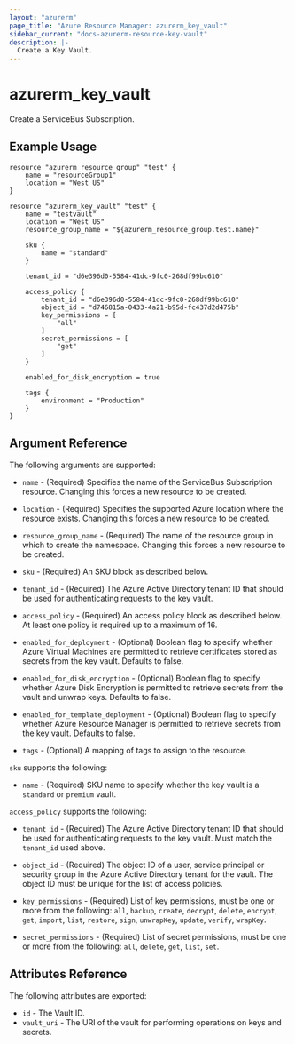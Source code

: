 ```yaml
---
layout: "azurerm"
page_title: "Azure Resource Manager: azurerm_key_vault"
sidebar_current: "docs-azurerm-resource-key-vault"
description: |-
  Create a Key Vault.
---
```


# azurerm\_key\_vault

Create a ServiceBus Subscription.

## Example Usage

```
resource "azurerm_resource_group" "test" {
    name = "resourceGroup1"
    location = "West US"
}

resource "azurerm_key_vault" "test" {
    name = "testvault"
    location = "West US"
    resource_group_name = "${azurerm_resource_group.test.name}"

    sku {
        name = "standard"
    }

    tenant_id = "d6e396d0-5584-41dc-9fc0-268df99bc610"

    access_policy {
        tenant_id = "d6e396d0-5584-41dc-9fc0-268df99bc610"
        object_id = "d746815a-0433-4a21-b95d-fc437d2d475b"
        key_permissions = [
            "all"
        ]
        secret_permissions = [
            "get"
        ]
    }

    enabled_for_disk_encryption = true

    tags {
        environment = "Production"
    }
}
```

## Argument Reference

The following arguments are supported:

* `name` - (Required) Specifies the name of the ServiceBus Subscription resource.
    Changing this forces a new resource to be created.

* `location` - (Required) Specifies the supported Azure location where the resource exists.
    Changing this forces a new resource to be created.

* `resource_group_name` - (Required) The name of the resource group in which to
    create the namespace. Changing this forces a new resource to be created.

* `sku` - (Required) An SKU block as described below.

* `tenant_id` - (Required) The Azure Active Directory tenant ID that should be
    used for authenticating requests to the key vault.

* `access_policy` - (Required) An access policy block as described below. At least
    one policy is required up to a maximum of 16.

* `enabled_for_deployment` - (Optional) Boolean flag to specify whether Azure Virtual
    Machines are permitted to retrieve certificates stored as secrets from the key
    vault. Defaults to false.

* `enabled_for_disk_encryption` - (Optional) Boolean flag to specify whether Azure
    Disk Encryption is permitted to retrieve secrets from the vault and unwrap keys.
    Defaults to false.

* `enabled_for_template_deployment` - (Optional) Boolean flag to specify whether
    Azure Resource Manager is permitted to retrieve secrets from the key vault.
    Defaults to false.

* `tags` - (Optional) A mapping of tags to assign to the resource.

`sku` supports the following:

* `name` - (Required) SKU name to specify whether the key vault is a `standard`
    or `premium` vault.

`access_policy` supports the following:

* `tenant_id` - (Required) The Azure Active Directory tenant ID that should be used
    for authenticating requests to the key vault. Must match the `tenant_id` used
    above.

* `object_id` - (Required) The object ID of a user, service principal or security
    group in the Azure Active Directory tenant for the vault. The object ID must
    be unique for the list of access policies.

* `key_permissions` - (Required) List of key permissions, must be one or more from
    the following: `all`, `backup`, `create`, `decrypt`, `delete`, `encrypt`, `get`,
    `import`, `list`, `restore`, `sign`, `unwrapKey`, `update`, `verify`, `wrapKey`.

* `secret_permissions` - (Required) List of secret permissions, must be one or more
    from the following: `all`, `delete`, `get`, `list`, `set`.

## Attributes Reference

The following attributes are exported:

* `id` - The Vault ID.
* `vault_uri` - The URI of the vault for performing operations on keys and secrets.
